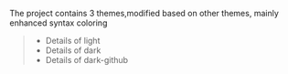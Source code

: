 The project contains 3 themes,modified based on other themes, mainly enhanced syntax coloring

> - Details of light
> - Details of dark
> - Details of dark-github

